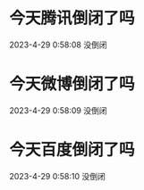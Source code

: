 # 今天腾讯倒闭了吗

2023-4-29 0:58:08 没倒闭

# 今天微博倒闭了吗

2023-4-29 0:58:09 没倒闭

# 今天百度倒闭了吗

2023-4-29 0:58:10 没倒闭

